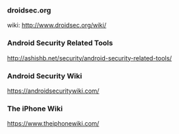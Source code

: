 ### droidsec.org 
wiki: http://www.droidsec.org/wiki/

### Android Security Related Tools
http://ashishb.net/security/android-security-related-tools/

### Android Security Wiki
https://androidsecuritywiki.com/

### The iPhone Wiki
https://www.theiphonewiki.com/